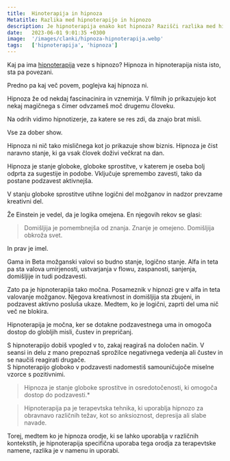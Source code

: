 ```yaml
---
title:  Hinoterapija in hipnoza
Metatitle: Razlika med hipnoterapijo in hipnozo
description: Je hipnoterapija enako kot hipnoza? Razišči razlika med hipnoterapijo in hipnozo
date:   2023-06-01 9:01:35 +0300
image:  '/images/clanki/hipnoza-hipnoterapija.webp'
tags:   ['hipnoterapija', 'hipnoza']
---
```



Kaj pa ima [hipnoterapija](/hipnoterapija) veze s hipnozo? Hipnoza in hipnoterapija nista isto, sta pa povezani.  
  
  
Predno pa kaj več povem, poglejva kaj hipnoza ni.  
  
Hipnoza že od nekdaj fascinacinira in vznemirja. V filmih jo prikazujejo kot nekaj magičnega s čimer odvzameš moč drugemu človeku.  
  
Na odrih vidimo hipnotizerje, za katere se res zdi, da znajo brat misli.  
  
Vse za dober show.  
  
  
Hipnoza ni nič tako misličnega kot jo prikazuje show biznis. Hipnoza je čist naravno stanje, ki ga vsak človek doživi večkrat na dan.  
  
  
Hipnoza je stanje globoke, globoke sprostitve, v katerem je oseba bolj odprta za sugestije in podobe. Vključuje spremembo zavesti, tako da postane podzavest aktivnejša.  
  
V stanju globoke sprostitve utihne logični del možganov in nadzor prevzame kreativni del.  
  
Že Einstein je vedel, da je logika omejena. En njegovih rekov se glasi:  
  

> Domišljija je pomembnejša od znanja. Znanje je omejeno. Domišljija obkroža svet.

  
  
In prav je imel.  
  
Gama in Beta možganski valovi so budno stanje, logično stanje. Alfa in teta pa sta valova umirjenosti, ustvarjanja v flowu, zaspanosti, sanjenja, domišljije in tudi podzavesti.  
  
Zato pa je hipnoterapija tako močna. Posameznik v hipnozi gre v alfa in teta valovanje možganov. Njegova kreativnost in domišljija sta zbujeni, in podzavest aktivno posluša ukaze. Medtem, ko je logični, zaprti del uma nič več ne blokira.  
  
Hipnoterapija je močna, ker se dotakne podzavestnega uma in omogoča dostop do globljih misli, čustev in prepričanj.  
  
S hipnoterapijo dobiš vpogled v to, zakaj reagiraš na določen način. V seansi in delu z mano prepoznaš sprožilce negativnega vedenja ali čustev in se naučiš reagirati drugače.  
S hipnoterapijo globoko v podzavesti nadomestiš samouničujoče miselne vzorce s pozitivnimi.



> Hipnoza je stanje globoke sprostitve in osredotočenosti, ki omogoča dostop do podzavesti.* 

> Hipnoterapija pa je terapevtska tehnika, ki uporablja hipnozo za obravnavo različnih težav, kot so anksioznost, depresija ali slabe navade. 

Torej, medtem ko je hipnoza orodje, ki se lahko uporablja v različnih kontekstih, je hipnoterapija specifična uporaba tega orodja za terapevtske namene, razlika je v namenu in uporabi.